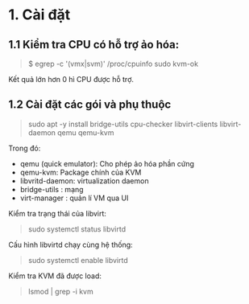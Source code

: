 # 1. Cài đặt
## 1.1 Kiểm tra CPU có hỗ trợ ảo hóa:
> $ egrep -c '(vmx|svm)' /proc/cpuinfo
>  sudo kvm-ok

Kết quả lớn hơn 0 hì CPU được hỗ trợ.
## 1.2 Cài đặt các gói và phụ thuộc

> sudo apt -y install bridge-utils cpu-checker libvirt-clients libvirt-daemon qemu qemu-kvm

Trong đó:
- qemu (quick emulator): Cho phép ảo hóa phần cứng
- qemu-kvm: Package chính của KVM
-  libvritd-daemon: virtualization daemon
-  bridge-utils : mạng
-  virt-manager  : quản lí VM qua UI

Kiểm tra trạng thái của libvirt:
> sudo systemctl status libvirtd

Cấu hình libvirtd chạy cùng hệ thống:
>  sudo systemctl enable libvirtd

Kiểm tra KVM đã được load:
> lsmod | grep -i kvm
